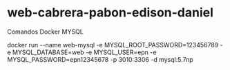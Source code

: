 # web-cabrera-pabon-edison-daniel
Comandos Docker MYSQL

docker run --name web-mysql
-e MYSQL_ROOT_PASSWORD=123456789
-e MYSQL_DATABASE=web
-e MYSQL_USER=epn
-e MYSQL_PASSWORD=epn12345678
-p 3010:3306 -d mysql:5.7np